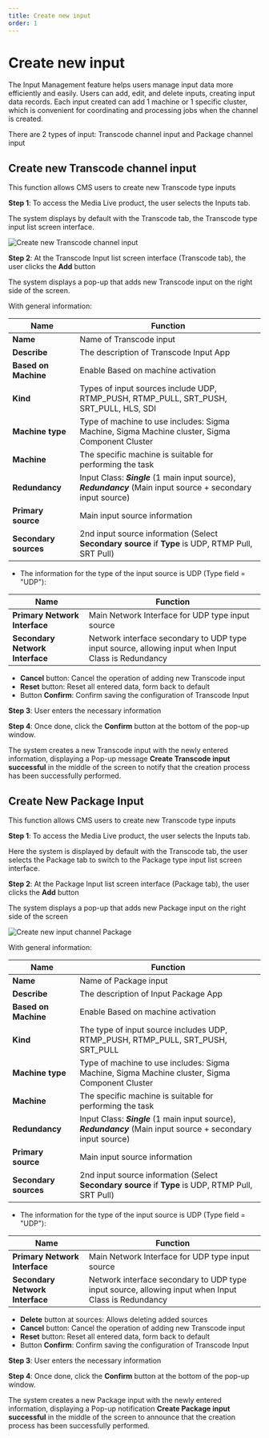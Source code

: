 ```yaml
---
title: Create new input
order: 1
---
```


# Create new input

The Input Management feature helps users manage input data more efficiently and easily. Users can add, edit, and delete inputs, creating input data records. Each input created can add 1 machine or 1 specific cluster, which is convenient for coordinating and processing jobs when the channel is created.

There are 2 types of input: Transcode channel input and Package channel input

## Create new Transcode channel input

This function allows CMS users to create new Transcode type inputs

**Step 1**: To access the Media Live product, the user selects the Inputs tab.

The system displays by default with the Transcode tab, the Transcode type input list screen interface.

![Create new Transcode channel input](/images/media-live/input/create-transcode-input.png)

**Step 2**: At the Transcode Input list screen interface (Transcode tab), the user clicks the **Add** button

The system displays a pop-up that adds new Transcode input on the right side of the screen.

With general information:

| Name                  | Function                                                                                                                                                                   |
| --------------------- | -------------------------------------------------------------------------------------------------------------------------------------------------------------------------- |
| **Name**              | Name of Transcode input                                                                                                                                                    |
| **Describe**          | The description of Transcode Input App                                                                                                                                     |
| **Based on Machine**  | Enable Based on machine activation                                                                                                                                         |
| **Kind**              | Types of input sources include UDP, RTMP_PUSH, RTMP_PULL, SRT_PUSH, SRT_PULL, HLS, SDI |
| **Machine type**      | Type of machine to use includes: Sigma Machine, Sigma Machine cluster, Sigma Component Cluster                                                                             |
| **Machine**           | The specific machine is suitable for performing the task                                                                                                                   |
| **Redundancy**        | Input Class: _**Single**_ (1 main input source), _**Redundancy**_ (Main input source + secondary input source)                       |
| **Primary source**    | Main input source information                                                                                                                                              |
| **Secondary sources** | 2nd input source information (Select **Secondary source** if **Type** is UDP, RTMP Pull, SRT Pull)                                                      |

- The information for the type of the input source is UDP (Type field = "UDP"):

| Name                            | Function                                                                                            |
| ------------------------------- | --------------------------------------------------------------------------------------------------- |
| **Primary Network Interface**   | Main Network Interface for UDP type input source                                                    |
| **Secondary Network Interface** | Network interface secondary to UDP type input source, allowing input when Input Class is Redundancy |

- **Cancel** button: Cancel the operation of adding new Transcode input
- **Reset** button: Reset all entered data, form back to default
- Button **Confirm**: Confirm saving the configuration of Transcode Input

**Step 3**: User enters the necessary information

**Step 4**: Once done, click the **Confirm** button at the bottom of the pop-up window.

The system creates a new Transcode input with the newly entered information, displaying a Pop-up message **Create Transcode input successful** in the middle of the screen to notify that the creation process has been successfully performed.

## Create New Package Input

This function allows CMS users to create new Transcode type inputs

**Step 1**: To access the Media Live product, the user selects the Inputs tab.

Here the system is displayed by default with the Transcode tab, the user selects the Package tab to switch to the Package type input list screen interface.

**Step 2**: At the Package Input list screen interface (Package tab), the user clicks the **Add** button

The system displays a pop-up that adds new Package input on the right side of the screen

![Create new input channel Package](/images/media-live/input/create-package-input.png)

With general information:

| Name                  | Function                                                                                                                                                            |
| --------------------- | ------------------------------------------------------------------------------------------------------------------------------------------------------------------- |
| **Name**              | Name of Package input                                                                                                                                               |
| **Describe**          | The description of Input Package App                                                                                                                                |
| **Based on Machine**  | Enable Based on machine activation                                                                                                                                  |
| **Kind**              | The type of input source includes UDP, RTMP_PUSH, RTMP_PULL, SRT_PUSH, SRT_PULL |
| **Machine type**      | Type of machine to use includes: Sigma Machine, Sigma Machine cluster, Sigma Component Cluster                                                                      |
| **Machine**           | The specific machine is suitable for performing the task                                                                                                            |
| **Redundancy**        | Input Class: _**Single**_ (1 main input source), _**Redundancy**_ (Main input source + secondary input source)                |
| **Primary source**    | Main input source information                                                                                                                                       |
| **Secondary sources** | 2nd input source information (Select **Secondary source** if **Type** is UDP, RTMP Pull, SRT Pull)                                               |

- The information for the type of the input source is UDP (Type field = "UDP"):

| Name                            | Function                                                                                            |
| ------------------------------- | --------------------------------------------------------------------------------------------------- |
| **Primary Network Interface**   | Main Network Interface for UDP type input source                                                    |
| **Secondary Network Interface** | Network interface secondary to UDP type input source, allowing input when Input Class is Redundancy |

- **Delete** button at sources: Allows deleting added sources
- **Cancel** button: Cancel the operation of adding new Transcode input
- **Reset** button: Reset all entered data, form back to default
- Button **Confirm**: Confirm saving the configuration of Transcode Input

**Step 3**: User enters the necessary information

**Step 4**: Once done, click the **Confirm** button at the bottom of the pop-up window.

The system creates a new Package input with the newly entered information, displaying a Pop-up notification **Create Package input successful** in the middle of the screen to announce that the creation process has been successfully performed.
